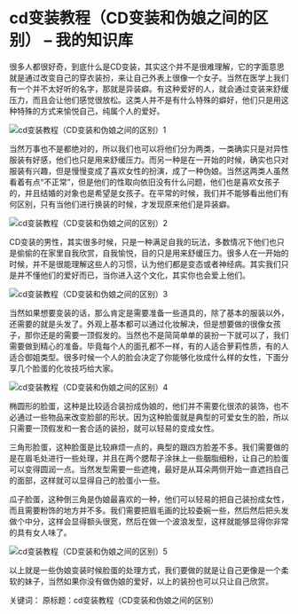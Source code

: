 # cd变装教程（CD变装和伪娘之间的区别） – 我的知识库

很多人都很好奇，到底什么是CD变装，其实这个并不是很难理解，它的字面意思就是通过改变自己的穿衣装扮，来让自己外表上很像一个女子。当然在医学上我们有一个并不太好听的名字，那就是异装癖。有这种爱好的人，就会通过变装来舒缓压力，而且会让他们感觉很放松。这类人并不是有什么特殊的癖好，他们只是用这种特殊的方式来愉悦自己，纯属个人的爱好。

![cd变装教程（CD变装和伪娘之间的区别）1](/uploads3/large/pgc-image/b1dc5302e66d44afadeeba4ac363bb36.jpg)

当然万事也不是都绝对的，所以我们也可以将他们分为两类，一类确实只是对异性服装有好感，他们也只是用来舒缓压力。而另一种是在一开始的时候，确实也只对服装有兴趣，但是慢慢变成了喜欢女性的扮演，成了一种伪娘。当然这两类人虽然看着有点“不正常”，但是他们的性取向依旧没有什么问题，他们也是喜欢女孩子的，并且结婚的对象也是希望是女孩子。在平常的时候，我们并不能够看出他们有何区别，只有当他们进行换装的时候，才发现原来他们是异装癖。

![cd变装教程（CD变装和伪娘之间的区别）2](/uploads3/large/pgc-image/ebe98f0267d548698f743241d21ea489.jpg)

CD变装的男性，其实很多时候，只是一种满足自我的玩法，多数情况下他们也只是偷偷的在家里自我欣赏，自我愉悦，目的只是用来舒缓压力。很多人在一开始的时候，并不是很能理解这些人的习惯，认为他们都是变态或者神经病。其实我们只是并不懂他们的爱好而已，当你进入这个文化，其实你也会爱上他们。

![cd变装教程（CD变装和伪娘之间的区别）3](/uploads3/large/pgc-image/3a55427086064edb887a17c1ba14a734.jpg)

当然如果想要变装的话，那么肯定是需要准备一些道具的，除了基本的服装以外，还需要的就是头发了。外观上基本都可以通过化妆解决，但是想要做的很像女孩子，那你还是的需要一顶假发的。当然也不是简简单单的装扮一下就可以了，我们需要做到精心的准备。毕竟每个人的面孔都不一样，有的人适合萝莉性质，有的人适合御姐类型。很多时候一个人的脸会决定了你能够化妆成什么样的女性，下面分享几个脸蛋的化妆技巧给大家。

![cd变装教程（CD变装和伪娘之间的区别）4](/uploads3/large/pgc-image/12fdc0bbbebf40f3a51afb1f28caa5a6.jpg)

椭圆形的脸蛋，这种是比较适合装扮成伪娘的，他们并不需要化很浓的装饰，也不必通过一些物品来改变脸部的形状。因为这种脸蛋就是典型的可爱女生的脸，所以只需要一顶假发和一套合适的装扮，就可以轻易的变成女性。

三角形脸蛋，这种脸蛋是比较麻烦一点的，典型的跟四方脸差不多。我们需要做的是在眉毛处进行一些处理，并且在两个腮帮子涂抹上一些胭脂细粉，让自己的脸蛋可以变得圆润一点。当然发型需要一些遮掩，最好是从耳朵两侧开始一直遮挡自己的面部，这样就可以显得自己的脸蛋小一些。

瓜子脸蛋，这种倒三角是伪娘最喜欢的一种，他们可以轻易的把自己装扮成女性，而且需要粉饰的地方并不多。我们需要把眉毛画的比较委婉一些，然后然后把头发做个中分，这样会显得额头很宽，然后在做一个波浪发型，这样就能够显得你非常的具有女人味了。

![cd变装教程（CD变装和伪娘之间的区别）5](/uploads3/large/pgc-image/dda1a9cd97d84542a84c964e0eecb264.jpg)

以上就是一些伪娘变装时候脸蛋的处理方式，我们要做的就是让自己更像是一个柔软的妹子，当然如果你没有做伪娘的爱好，以上的装扮也可以只让自己欣赏。

关键词： 
原标题：cd变装教程（CD变装和伪娘之间的区别）